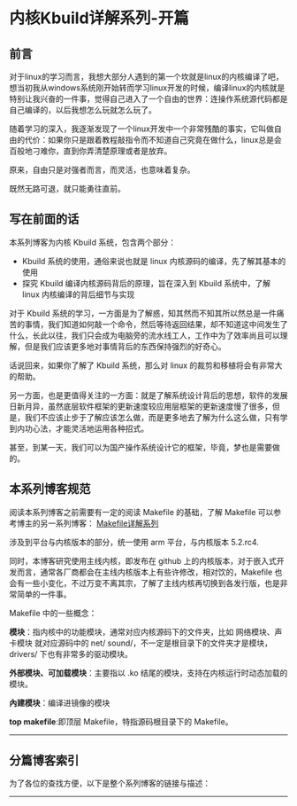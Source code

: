 # 内核Kbuild详解系列-开篇

## 前言  
对于linux的学习而言，我想大部分人遇到的第一个坎就是linux的内核编译了吧，想当初我从windows系统刚开始转而学习linux开发的时候，编译linux的内核就是特别让我兴奋的一件事，觉得自己进入了一个自由的世界：连操作系统源代码都是自己编译的，以后我想怎么玩就怎么玩了。  

随着学习的深入，我逐渐发现了一个linux开发中一个非常残酷的事实，它叫做自由的代价：如果你只是跟着教程敲指令而不知道自己究竟在做什么，linux总是会百般地刁难你，直到你弄清楚原理或者是放弃。   

原来，自由只是对强者而言，而灵活，也意味着复杂。   

既然无路可退，就只能勇往直前。  

## 写在前面的话
本系列博客为内核 Kbuild 系统，包含两个部分：
* Kbuild 系统的使用，通俗来说也就是 linux 内核源码的编译，先了解其基本的使用
* 探究 Kbuild 编译内核源码背后的原理，旨在深入到 Kbuild 系统中，了解 linux 内核编译的背后细节与实现

对于 Kbuild 系统的学习，一方面是为了解惑，知其然而不知其所以然总是一件痛苦的事情，我们知道如何敲一个命令，然后等待返回结果，却不知道这中间发生了什么，长此以往，我们只会成为电脑旁的流水线工人，工作中为了效率尚且可以理解，但是我们应该更多地对事情背后的东西保持强烈的好奇心。  

话说回来，如果你了解了 Kbuild 系统，那么对 linux 的裁剪和移植将会有非常大的帮助。  

另一方面，也是更值得关注的一方面：就是了解系统设计背后的思想，软件的发展日新月异，虽然底层软件框架的更新速度较应用层框架的更新速度慢了很多，但是，我们不应该止步于了解应该怎么做，而是更多地去了解为什么这么做，只有学到内功心法，才能灵活地运用各种招式。  

甚至，到某一天，我们可以为国产操作系统设计它的框架，毕竟，梦也是需要做的。      

## 本系列博客规范

阅读本系列博客之前需要有一定的阅读 Makefile 的基础，了解 Makefile 可以参考博主的另一系列博客：
[Makefile详解系列](http://www.downeyboy.com/2019/05/14/makefile_series_sumary/)

涉及到平台与内核版本的部分，统一使用 arm 平台，与内核版本 5.2.rc4.

同时，本博客研究使用主线内核，即发布在 github 上的内核版本，对于嵌入式开发而言，通常各厂商都会在主线内核版本上有些许修改，相对饮的，Makefile 也会有一些小变化，不过万变不离其宗，了解了主线内核再切换到各发行版，也是非常简单的一件事。  

Makefile 中的一些概念：

**模块**：指内核中的功能模块，通常对应内核源码下的文件夹，比如 网络模块、声卡模块 就对应源码中的 net/ sound/，不一定是根目录下的文件夹才是模块，drivers/ 下也有非常多的驱动模块。  

**外部模块、可加载模块**：主要指以 .ko 结尾的模块，支持在内核运行时动态加载的模块。  

**內建模块**：编译进镜像的模块

**top makefile**:即顶层 Makefile，特指源码根目录下的 Makefile。 

****

## 分篇博客索引

为了各位的查找方便，以下是整个系列博客的链接与描述：



***  



